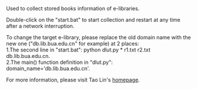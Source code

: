 Used to collect stored books information of e-libraries.

Double-click on the "start.bat" to start collection and restart at any time after a network interruption.

To change the target e-library, please replace the old domain name with the new one ("db.lib.bua.edu.cn" for example) at 2 places:<br/>1.The second line in "start.bat":  python dlut.py * r1.txt r2.txt db.lib.bua.edu.cn.<br/>2.The main() function definition in "dlut.py":   domain_name='db.lib.bua.edu.cn'.

For more information, please visit Tao Lin's <a href="http://ta0lin.info/?page_id=19">homepage<a />.


